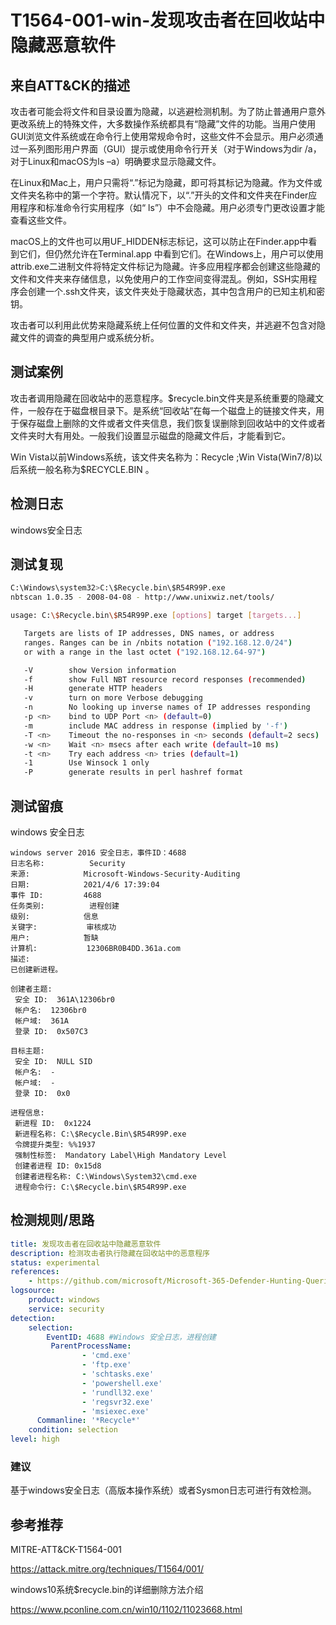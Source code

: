 # T1564-001-win-发现攻击者在回收站中隐藏恶意软件

## 来自ATT&CK的描述

攻击者可能会将文件和目录设置为隐藏，以逃避检测机制。为了防止普通用户意外更改系统上的特殊文件，大多数操作系统都具有“隐藏”文件的功能。当用户使用GUI浏览文件系统或在命令行上使用常规命令时，这些文件不会显示。用户必须通过一系列图形用户界面（GUI）提示或使用命令行开关（对于Windows为dir /a，对于Linux和macOS为ls –a）明确要求显示隐藏文件。

在Linux和Mac上，用户只需将“.”标记为隐藏，即可将其标记为隐藏。作为文件或文件夹名称中的第一个字符。默认情况下，以“.”开头的文件和文件夹在Finder应用程序和标准命令行实用程序（如“ ls”）中不会隐藏。用户必须专门更改设置才能查看这些文件。

macOS上的文件也可以用UF_HIDDEN标志标记，这可以防止在Finder.app中看到它们，但仍然允许在Terminal.app 中看到它们。在Windows上，用户可以使用attrib.exe二进制文件将特定文件标记为隐藏。许多应用程序都会创建这些隐藏的文件和文件夹来存储信息，以免使用户的工作空间变得混乱。例如，SSH实用程序会创建一个.ssh文件夹，该文件夹处于隐藏状态，其中包含用户的已知主机和密钥。

攻击者可以利用此优势来隐藏系统上任何位置的文件和文件夹，并逃避不包含对隐藏文件的调查的典型用户或系统分析。

## 测试案例

攻击者调用隐藏在回收站中的恶意程序。$recycle.bin文件夹是系统重要的隐藏文件，一般存在于磁盘根目录下。是系统“回收站”在每一个磁盘上的链接文件夹，用于保存磁盘上删除的文件或者文件夹信息，我们恢复误删除到回收站中的文件或者文件夹时大有用处。一般我们设置显示磁盘的隐藏文件后，才能看到它。

Win Vista以前Windows系统，该文件夹名称为：Recycle ;Win Vista(Win7/8)以后系统一般名称为$RECYCLE.BIN 。

## 检测日志

windows安全日志

## 测试复现

```bash
C:\Windows\system32>C:\$Recycle.bin\$R54R99P.exe
nbtscan 1.0.35 - 2008-04-08 - http://www.unixwiz.net/tools/

usage: C:\$Recycle.bin\$R54R99P.exe [options] target [targets...]

   Targets are lists of IP addresses, DNS names, or address
   ranges. Ranges can be in /nbits notation ("192.168.12.0/24")
   or with a range in the last octet ("192.168.12.64-97")

   -V        show Version information
   -f        show Full NBT resource record responses (recommended)
   -H        generate HTTP headers
   -v        turn on more Verbose debugging
   -n        No looking up inverse names of IP addresses responding
   -p <n>    bind to UDP Port <n> (default=0)
   -m        include MAC address in response (implied by '-f')
   -T <n>    Timeout the no-responses in <n> seconds (default=2 secs)
   -w <n>    Wait <n> msecs after each write (default=10 ms)
   -t <n>    Try each address <n> tries (default=1)
   -1        Use Winsock 1 only
   -P        generate results in perl hashref format
```

## 测试留痕

windows 安全日志

```log
windows server 2016 安全日志，事件ID：4688
日志名称:          Security
来源:            Microsoft-Windows-Security-Auditing
日期:            2021/4/6 17:39:04
事件 ID:         4688
任务类别:          进程创建
级别:            信息
关键字:           审核成功
用户:            暂缺
计算机:           12306BR0B4DD.361a.com
描述:
已创建新进程。

创建者主题:
 安全 ID:  361A\12306br0
 帐户名:  12306br0
 帐户域:  361A
 登录 ID:  0x507C3

目标主题:
 安全 ID:  NULL SID
 帐户名:  -
 帐户域:  -
 登录 ID:  0x0

进程信息:
 新进程 ID:  0x1224
 新进程名称: C:\$Recycle.Bin\$R54R99P.exe
 令牌提升类型: %%1937
 强制性标签:  Mandatory Label\High Mandatory Level
 创建者进程 ID: 0x15d8
 创建者进程名称: C:\Windows\System32\cmd.exe
 进程命令行: C:\$Recycle.bin\$R54R99P.exe
```

## 检测规则/思路

```yml
title: 发现攻击者在回收站中隐藏恶意软件
description: 检测攻击者执行隐藏在回收站中的恶意程序
status: experimental
references:
    - https://github.com/microsoft/Microsoft-365-Defender-Hunting-Queries/blob/master/Execution/Malware_In_recyclebin.txt
logsource:
​    product: windows
​    service: security
detection:
​    selection:
​        EventID: 4688 #Windows 安全日志，进程创建
         ParentProcessName: 
                - 'cmd.exe'
                - 'ftp.exe'
                - 'schtasks.exe'
                - 'powershell.exe'
                - 'rundll32.exe'
                - 'regsvr32.exe'
                - 'msiexec.exe'
      Commanline: '*Recycle*'
​    condition: selection
level: high
```

### 建议

基于windows安全日志（高版本操作系统）或者Sysmon日志可进行有效检测。

## 参考推荐

MITRE-ATT&CK-T1564-001

<https://attack.mitre.org/techniques/T1564/001/>

windows10系统$recycle.bin的详细删除方法介绍

<https://www.pconline.com.cn/win10/1102/11023668.html>
